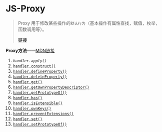 # JS-Proxy

> Proxy 用于修改某些操作的`默认行为`（基本操作有属性查找，赋值，枚举，函数调用等）。
> 
> [链接](https://segmentfault.com/a/1190000019675719?utm_source=tag-newest)

**Proxy方法**——[MDN链接](https://developer.mozilla.org/zh-CN/docs/Web/JavaScript/Reference/Global_Objects/Proxy)

1.  _`handler.apply()`_
2.  [`handler.construct()`](https://developer.mozilla.org/zh-CN/docs/Web/JavaScript/Reference/Global_Objects/Proxy/handler/construct)
3.  [`handler.defineProperty()`](https://developer.mozilla.org/zh-CN/docs/Web/JavaScript/Reference/Global_Objects/Proxy/handler/defineProperty)
4.  [`handler.deleteProperty()`](https://developer.mozilla.org/zh-CN/docs/Web/JavaScript/Reference/Global_Objects/Proxy/handler/deleteProperty)
5.  [`handler.get()`](https://developer.mozilla.org/zh-CN/docs/Web/JavaScript/Reference/Global_Objects/Proxy/handler/get)
6.  [`handler.getOwnPropertyDescriptor()`](https://developer.mozilla.org/zh-CN/docs/Web/JavaScript/Reference/Global_Objects/Proxy/handler/getOwnPropertyDescriptor)
7.  [`handler.getPrototypeOf()`](https://developer.mozilla.org/zh-CN/docs/Web/JavaScript/Reference/Global_Objects/Proxy/handler/getPrototypeOf)
8.  [`handler.has()`](https://developer.mozilla.org/zh-CN/docs/Web/JavaScript/Reference/Global_Objects/Proxy/handler/has)
9.  [`handler.isExtensible()`](https://developer.mozilla.org/zh-CN/docs/Web/JavaScript/Reference/Global_Objects/Proxy/handler/isExtensible)
10.  [`handler.ownKeys()`](https://developer.mozilla.org/zh-CN/docs/Web/JavaScript/Reference/Global_Objects/Proxy/handler/ownKeys)
11.  [`handler.preventExtensions()`](https://developer.mozilla.org/zh-CN/docs/Web/JavaScript/Reference/Global_Objects/Proxy/handler/preventExtensions)
12.  [`handler.set()`](https://developer.mozilla.org/zh-CN/docs/Web/JavaScript/Reference/Global_Objects/Proxy/handler/set)
13.  [`handler.setPrototypeOf()`](https://developer.mozilla.org/zh-CN/docs/Web/JavaScript/Reference/Global_Objects/Proxy/handler/setPrototypeOf)
